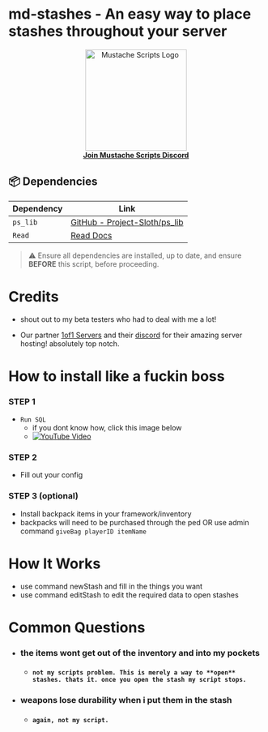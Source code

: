 #  md-stashes    - An easy way to place stashes throughout your server


<div align="center">
  <a href="https://discord.gg/sAMzrB4DDx">
    <img src="https://i.imgur.com/t65G9Z0.png" width="200" alt="Mustache Scripts Logo">
  </a>
  <br>
  <a href="https://discord.gg/sAMzrB4DDx"><strong>Join Mustache Scripts Discord</strong></a>
</div>

## 📦 Dependencies

| Dependency | Link |
|----------|------|
| `ps_lib` | [GitHub - Project-Sloth/ps_lib](https://github.com/Project-Sloth/ps_lib) |
| `Read`   | [Read Docs](https://letters.hookedonphonics.com/us/read-guaranteed-G14.html) |

> ⚠️ Ensure all dependencies are installed, up to date, and ensure **BEFORE** this script, before proceeding.

<h1>Credits</h1>

- shout out to my beta testers who had to deal with me a lot!

- Our partner [1of1 Servers]( https://1of1servers.com/) and their [discord](https://discord.gg/1of1servers) for their amazing server hosting! absolutely top notch.


<h1>How to install like a fuckin boss</h1>

### STEP 1
- `Run SQL`
    - if you dont know how, click this image below
    - [![YouTube Video](https://img.youtube.com/vi/8QpFOluK_xo/hqdefault.jpg)](https://www.youtube.com/watch?v=8QpFOluK_xo)

### STEP 2
  
- Fill out your config

### STEP 3 (optional)
- Install backpack items in your framework/inventory
- backpacks will need to be purchased through the ped OR use admin command `giveBag playerID itemName`

# How It Works

- use command newStash and fill in the things you want
- use command editStash to edit the required data to open stashes

# Common Questions

- ###     the items wont get out of the inventory and into my pockets
  - #### `not my scripts problem. This is merely a way to **open** stashes. thats it. once you open the stash my script stops.`
- ###    weapons lose durability when i put them in the stash
  - #### `again, not my script.`